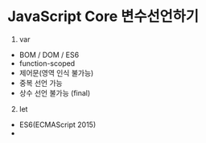# JavaScript Core 변수선언하기 
1. var 
- BOM / DOM / ES6
- function-scoped
- 제어문(영역 인식 불가능)
- 중복 선언 가능
- 상수 선언 불가능 (final)

2. let
- ES6(ECMAScript 2015)
- 
